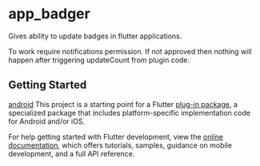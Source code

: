 # app_badger

Gives ability to update badges in flutter applications.

To work require notifications permission. If not approved then nothing will happen after triggering updateCount from plugin code.

## Getting Started

[android](android)
This project is a starting point for a Flutter
[plug-in package](https://flutter.dev/developing-packages/),
a specialized package that includes platform-specific implementation code for
Android and/or iOS.

For help getting started with Flutter development, view the
[online documentation](https://flutter.dev/docs), which offers tutorials,
samples, guidance on mobile development, and a full API reference.
